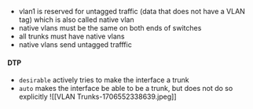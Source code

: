 - vlan1 is reserved for untagged traffic (data that does not have a VLAN tag) which is also called native vlan
- native vlans must be the same on both ends of switches
- all trunks must have native vlans
- native vlans send untagged trafffic
#### DTP
- `desirable` actively tries to make the interface a trunk
- `auto` makes the interface be able to be a trunk, but does not do so explicitly
![[VLAN Trunks-1706552338639.jpeg]]